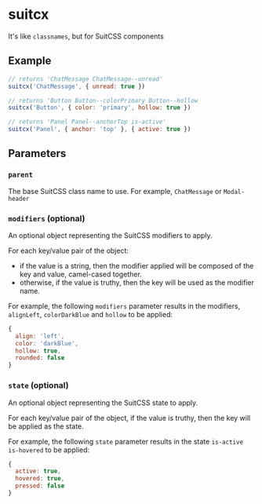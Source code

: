 # suitcx
It's like `classnames`, but for SuitCSS components

## Example

```js
// returns 'ChatMessage ChatMessage--unread'
suitcx('ChatMessage', { unread: true })
```

```js
// returns 'Button Button--colorPrimary Button--hollow
suitcx('Button', { color: 'primary', hollow: true })
```

```js
// returns 'Panel Panel--anchorTop is-active'
suitcx('Panel', { anchor: 'top' }, { active: true })
```

## Parameters

### `parent`

The base SuitCSS class name to use. For example, `ChatMessage` or `Modal-header`

### `modifiers` (optional)

An optional object representing the SuitCSS modifiers to apply.

For each key/value pair of the object:

- if the value is a string, then the modifier applied will be composed of the key and value, camel-cased together.
- otherwise, if the value is truthy, then the key will be used as the modifier name.

For example, the following `modifiers` parameter results in the modifiers, `alignLeft`, `colorDarkBlue` and `hollow` to be applied:

```js
{
  align: 'left',
  color: 'darkBlue',
  hollow: true,
  rounded: false
}
```

### `state` (optional)

An optional object representing the SuitCSS state to apply.

For each key/value pair of the object, if the value is truthy, then the key will be applied as the state.

For example, the following `state` parameter results in the state `is-active is-hovered` to be applied:

```js
{
  active: true,
  hovered: true,
  pressed: false
}
```
